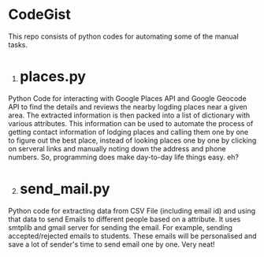 # CodeGist

This repo consists of python codes for automating some of the manual tasks.

1. # places.py
Python Code for interacting with Google Places API and Google Geocode API to find the details and reviews the nearby logding places near a given area.
The extracted information is then packed into a list of dictionary with various attributes.
This information can be used to automate the process of getting contact information of lodging places and calling them one by one to figure out the best place, instead of looking places one by one by clicking on serveral links and manually noting down the address and phone numbers. So, programming does make day-to-day life things easy. eh?

2. # send_mail.py

Python code for extracting data from CSV File (including email id) and using that data to send Emails to different people based on a attribute. It uses smtplib and gmail server for sending the email. 
For example, sending accepted/rejected emails to students. These emails will be personalised and save a lot of sender's time to send email one by one. Very  neat!

